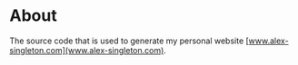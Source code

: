 # About
The source code that is used to generate my personal website [www.alex-singleton.com](www.alex-singleton.com).
